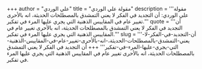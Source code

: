 +++
author = "علي الوردي"
title = "مقولة علي الوردي"
description = '''مقولة علي الوردي: أن التجديد في الفكر لا يعني التمشدق بالمصطلحات الحديثة، انه بالأحرى تغيير عام في المقاييس الذهنية التي يجري عليها المرء في تفكير.'''
quote = '''أن التجديد في الفكر لا يعني التمشدق بالمصطلحات الحديثة، انه بالأحرى تغيير عام في المقاييس الذهنية التي يجري عليها المرء في تفكير.'''
slug = '''أن-التجديد-في-الفكر-لا-يعني-التمشدق-بالمصطلحات-الحديثة،-انه-بالأحرى-تغيير-عام-في-المقاييس-الذهنية-التي-يجري-عليها-المرء-في-تفكير'''
+++
أن التجديد في الفكر لا يعني التمشدق بالمصطلحات الحديثة، انه بالأحرى تغيير عام في المقاييس الذهنية التي يجري عليها المرء في تفكير.
